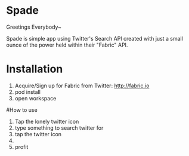 # Spade
Greetings Everybody~

Spade is simple app using Twitter's Search API created with just a small ounce of the power held within their "Fabric" API.

# Installation
1. Acquire/Sign up for Fabric from Twitter: http://fabric.io
2. pod install
3. open workspace

#How to use
1. Tap the lonely twitter icon
2. type something to search twitter for
3. tap the twitter icon
4.
5. profit
